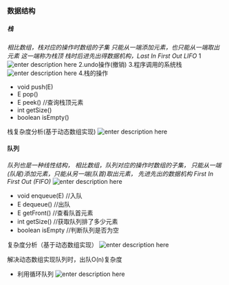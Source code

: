 ### 数据结构
##### 栈
*相⽐数组，栈对应的操作时数组的⼦集
只能从⼀端添加元素，也只能从⼀端取出元素
这⼀端称为栈顶
栈时后进先出得数据机构，Last In First Out LIFO*
1
![enter description here](https://www.github.com/xufeifan1992/note/raw/master/images/2019417/1555501836095.png)
2.undo操作(撤销)
3.程序调⽤的系统栈
![enter description here](https://www.github.com/xufeifan1992/note/raw/master/images/2019417/1555501846039.png)
4.栈的操作

* void push(E)
* E pop()
* E peek() //查询栈顶元素
* int getSize()
* boolean isEmpty()

栈复杂度分析(基于动态数组实现)
![enter description here](https://www.github.com/xufeifan1992/note/raw/master/images/2019417/1555510321683.png)


#### 队列
*队列也是一种线性结构，
相比数组，队列对应的操作时数组的子集，
只能从一端(队尾)添加元素，只能从另一端(队首)取出元素，
先进先出的数据机构 First In First Out (FIFO)*
![enter description here](https://www.github.com/xufeifan1992/note/raw/master/images/2019417/1555508671400.png)

* void enqueue(E) //入队
*  E dequeue() //出队
*  E getFront() //查看队首元素
*  int getSize() //获取队列排了多少元素
*  boolean isEmpty //判断队列是否为空

复杂度分析（基于动态数组实现）
![enter description here](https://www.github.com/xufeifan1992/note/raw/master/images/2019417/1555510145648.png)

解决动态数组实现队列时，出队O(n)复杂度
* 利用循环队列
![enter description here](https://www.github.com/xufeifan1992/note/raw/master/images/2019417/1555512025909.png)
